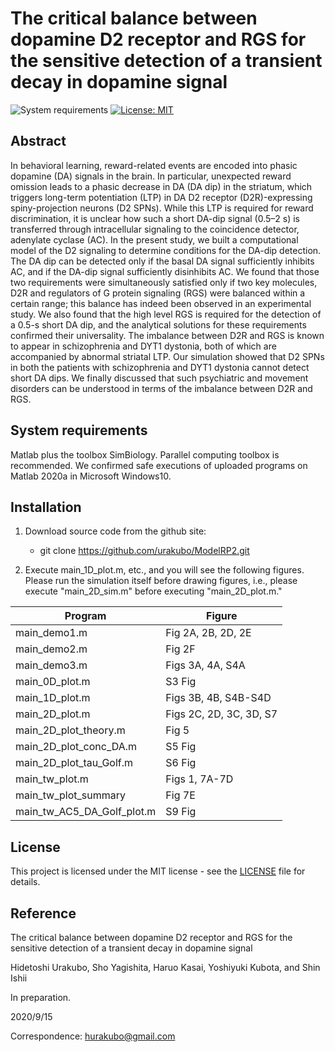 # The critical balance between dopamine D2 receptor and RGS for the sensitive detection of a transient decay in dopamine signal

![System requirements](https://img.shields.io/badge/platform-matlab2020a%20or%20newer-green.svg)
[![License: MIT](https://img.shields.io/badge/License-MIT-blue.svg)](https://opensource.org/licenses/MIT)

## Abstract
In behavioral learning, reward-related events are encoded into phasic dopamine (DA) signals in the brain. In particular, unexpected reward omission leads to a phasic decrease in DA (DA dip) in the striatum, which triggers long-term potentiation (LTP) in DA D2 receptor (D2R)-expressing spiny-projection neurons (D2 SPNs). While this LTP is required for reward discrimination, it is unclear how such a short DA-dip signal (0.5–2 s) is transferred through intracellular signaling to the coincidence detector, adenylate cyclase (AC). In the present study, we built a computational model of the D2 signaling to determine conditions for the DA-dip detection. The DA dip can be detected only if the basal DA signal sufficiently inhibits AC, and if the DA-dip signal sufficiently disinhibits AC. We found that those two requirements were simultaneously satisfied only if two key molecules, D2R and regulators of G protein signaling (RGS) were balanced within a certain range; this balance has indeed been observed in an experimental study. We also found that the high level RGS is required for the detection of a 0.5-s short DA dip, and the analytical solutions for these requirements confirmed their universality. The imbalance between D2R and RGS is known to appear in schizophrenia and DYT1 dystonia, both of which are accompanied by abnormal striatal LTP. Our simulation showed that D2 SPNs in both the patients with schizophrenia and DYT1 dystonia cannot detect short DA dips. We finally discussed that such psychiatric and movement disorders can be understood in terms of the imbalance between D2R and RGS.

## System requirements

Matlab plus the toolbox SimBiology. Parallel computing toolbox is recommended. We confirmed safe executions of uploaded programs on Matlab 2020a in Microsoft Windows10.

## Installation

1. Download source code from the github site:

	- git clone https://github.com/urakubo/ModelRP2.git

2. Execute main_1D_plot.m, etc., and you will see the following figures. Please run the simulation itself before drawing figures, i.e., please execute "main_2D_sim.m" before executing "main_2D_plot.m."

| Program | Figure |
| ------------- | ------------- |
| main_demo1.m | Fig 2A, 2B, 2D, 2E |
| main_demo2.m | Fig 2F |
| main_demo3.m | Figs 3A, 4A, S4A |
| main_0D_plot.m | S3 Fig |
| main_1D_plot.m | Figs 3B, 4B, S4B-S4D |
| main_2D_plot.m | Figs 2C, 2D, 3C, 3D, S7 |
| main_2D_plot_theory.m | Fig 5 |
| main_2D_plot_conc_DA.m | S5 Fig |
| main_2D_plot_tau_Golf.m | S6 Fig |
| main_tw_plot.m | Figs 1, 7A-7D  |
| main_tw_plot_summary | Fig 7E |
| main_tw_AC5_DA_Golf_plot.m | S9 Fig |

## License

This project is licensed under the MIT license - see the [LICENSE](LICENSE) file for details.

## Reference
The critical balance between dopamine D2 receptor and RGS for the sensitive detection of a transient decay in dopamine signal

Hidetoshi Urakubo, Sho Yagishita, Haruo Kasai, Yoshiyuki Kubota, and Shin Ishii

In preparation.

2020/9/15

Correspondence: hurakubo@gmail.com
